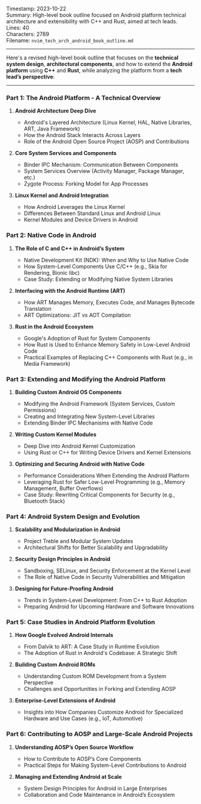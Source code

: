 
Timestamp: 2023-10-22  
Summary: High-level book outline focused on Android platform technical architecture and extensibility with C++ and Rust, aimed at tech leads.  
Lines: 40  
Characters: 2789  
Filename: `nvim_tech_arch_android_book_outline.md`

---

Here's a revised high-level book outline that focuses on the **technical system design**, **architectural components**, and how to extend the **Android platform** using **C++** and **Rust**, while analyzing the platform from a **tech lead’s perspective**:

---

### **Part 1: The Android Platform - A Technical Overview**
1. **Android Architecture Deep Dive**
   - Android's Layered Architecture (Linux Kernel, HAL, Native Libraries, ART, Java Framework)
   - How the Android Stack Interacts Across Layers
   - Role of the Android Open Source Project (AOSP) and Contributions

2. **Core System Services and Components**
   - Binder IPC Mechanism: Communication Between Components
   - System Services Overview (Activity Manager, Package Manager, etc.)
   - Zygote Process: Forking Model for App Processes

3. **Linux Kernel and Android Integration**
   - How Android Leverages the Linux Kernel
   - Differences Between Standard Linux and Android Linux
   - Kernel Modules and Device Drivers in Android

### **Part 2: Native Code in Android**
1. **The Role of C and C++ in Android’s System**
   - Native Development Kit (NDK): When and Why to Use Native Code
   - How System-Level Components Use C/C++ (e.g., Skia for Rendering, Bionic libc)
   - Case Study: Extending or Modifying Native System Libraries

2. **Interfacing with the Android Runtime (ART)**
   - How ART Manages Memory, Executes Code, and Manages Bytecode Translation
   - ART Optimizations: JIT vs AOT Compilation

3. **Rust in the Android Ecosystem**
   - Google's Adoption of Rust for System Components
   - How Rust is Used to Enhance Memory Safety in Low-Level Android Code
   - Practical Examples of Replacing C++ Components with Rust (e.g., in Media Framework)

### **Part 3: Extending and Modifying the Android Platform**
1. **Building Custom Android OS Components**
   - Modifying the Android Framework (System Services, Custom Permissions)
   - Creating and Integrating New System-Level Libraries
   - Extending Binder IPC Mechanisms with Native Code

2. **Writing Custom Kernel Modules**
   - Deep Dive into Android Kernel Customization
   - Using Rust or C++ for Writing Device Drivers and Kernel Extensions

3. **Optimizing and Securing Android with Native Code**
   - Performance Considerations When Extending the Android Platform
   - Leveraging Rust for Safer Low-Level Programming (e.g., Memory Management, Buffer Overflows)
   - Case Study: Rewriting Critical Components for Security (e.g., Bluetooth Stack)

### **Part 4: Android System Design and Evolution**
1. **Scalability and Modularization in Android**
   - Project Treble and Modular System Updates
   - Architectural Shifts for Better Scalability and Upgradability

2. **Security Design Principles in Android**
   - Sandboxing, SELinux, and Security Enforcement at the Kernel Level
   - The Role of Native Code in Security Vulnerabilities and Mitigation

3. **Designing for Future-Proofing Android**
   - Trends in System-Level Development: From C++ to Rust Adoption
   - Preparing Android for Upcoming Hardware and Software Innovations

### **Part 5: Case Studies in Android Platform Evolution**
1. **How Google Evolved Android Internals**
   - From Dalvik to ART: A Case Study in Runtime Evolution
   - The Adoption of Rust in Android's Codebase: A Strategic Shift

2. **Building Custom Android ROMs**
   - Understanding Custom ROM Development from a System Perspective
   - Challenges and Opportunities in Forking and Extending AOSP

3. **Enterprise-Level Extensions of Android**
   - Insights into How Companies Customize Android for Specialized Hardware and Use Cases (e.g., IoT, Automotive)

### **Part 6: Contributing to AOSP and Large-Scale Android Projects**
1. **Understanding AOSP’s Open Source Workflow**
   - How to Contribute to AOSP’s Core Components
   - Practical Steps for Making System-Level Contributions to Android

2. **Managing and Extending Android at Scale**
   - System Design Principles for Android in Large Enterprises
   - Collaboration and Code Maintenance in Android’s Ecosystem

